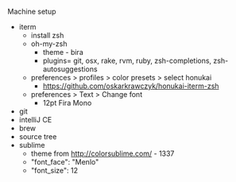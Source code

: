 Machine setup
* iterm
	* install zsh
 	* oh-my-zsh
  		* theme - bira
  		* plugins= git, osx, rake, rvm, ruby, zsh-completions, zsh-autosuggestions
 	* preferences > profiles > color presets > select honukai
 		* https://github.com/oskarkrawczyk/honukai-iterm-zsh
	* preferences > Text > Change font
		* 12pt Fira Mono	
* git
* intelliJ CE
* brew
* source tree
* sublime
	* theme from http://colorsublime.com/ - 1337 
	* 	"font_face": "Menlo"
	* 	"font_size": 12	 